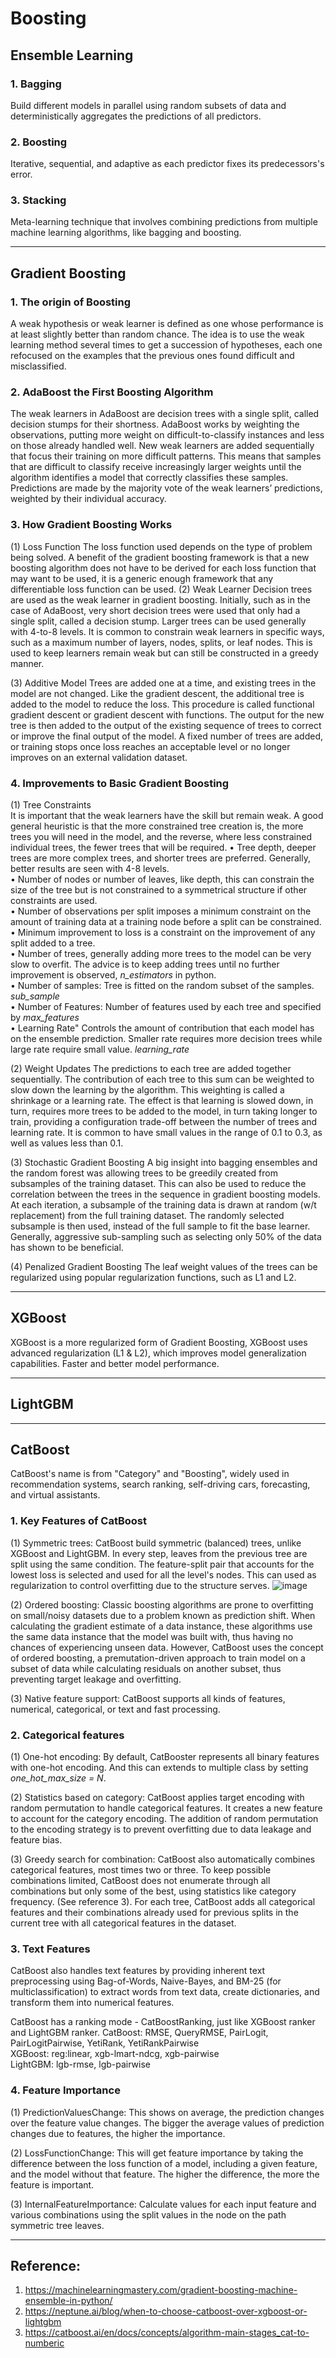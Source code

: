 # Boosting

## Ensemble Learning
### 1. Bagging 
Build different models in parallel using random subsets of data and deterministically aggregates the predictions of all predictors.

### 2. Boosting
Iterative, sequential, and adaptive as each predictor fixes its predecessors's error.

### 3. Stacking
Meta-learning technique that involves combining predictions from multiple machine learning algorithms, like bagging and boosting. 


***
## Gradient Boosting
### 1. The origin of Boosting
A weak hypothesis or weak learner is defined as one whose performance is at least slightly better than random chance. The idea is to use the weak learning method several times to get a succession of hypotheses, each one refocused on the examples that the previous ones found difficult and misclassified. 

### 2. AdaBoost the First Boosting Algorithm
The weak learners in AdaBoost are decision trees with a single split, called decision stumps for their shortness. AdaBoost works by weighting the observations, putting more weight on difficult-to-classify instances and less on those already handled well. New weak learners are added sequentially that focus their training on more difficult patterns. This means that samples that are difficult to classify receive increasingly larger weights until the algorithm identifies a model that correctly classifies these samples. 
Predictions are made by the majority vote of the weak learners’ predictions, weighted by their individual accuracy. 

### 3. How Gradient Boosting Works
(1) Loss Function
The loss function used depends on the type of problem being solved. A benefit of the gradient boosting framework is that a new boosting algorithm does not have to be derived for each loss function that may want to be used, it is a generic enough framework that any differentiable loss function can be used. 
(2) Weak Learner
Decision trees are used as the weak learner in gradient boosting. Initially, such as in the case of AdaBoost, very short decision trees were used that only had a single split, called a decision stump. Larger trees can be used generally with 4-to-8 levels. It is common to constrain weak learners in specific ways, such as a maximum number of layers, nodes, splits, or leaf nodes. This is used to keep learners remain weak but can still be constructed in a greedy manner.


(3) Additive Model
Trees are added one at a time, and existing trees in the model are not changed. Like the gradient descent, the additional tree is added to the model to reduce the loss. This procedure is called functional gradient descent or gradient descent with functions. The output for the new tree is then added to the output of the existing sequence of trees to correct or improve the final output of the model. A fixed number of trees are added, or training stops once loss reaches an acceptable level or no longer improves on an external validation dataset. 

### 4. Improvements to Basic Gradient Boosting
(1) Tree Constraints </br>
It is important that the weak learners have the skill but remain weak. A good general heuristic is that the more constrained tree creation is, the more trees you will need in the model, and the reverse, where less constrained individual trees, the fewer trees that will be required. 
•	Tree depth, deeper trees are more complex trees, and shorter trees are preferred. Generally, better results are seen with 4-8 levels. </br>
•	Number of nodes or number of leaves, like depth, this can constrain the size of the tree but is not constrained to a symmetrical structure if other constraints are used. </br>
•	Number of observations per split imposes a minimum constraint on the amount of training data at a training node before a split can be constrained.</br>
•	Minimum improvement to loss is a constraint on the improvement of any split added to a tree. </br>
•	Number of trees, generally adding more trees to the model can be very slow to overfit. The advice is to keep adding trees until no further improvement is observed, _n_estimators_ in python. </br>
• Number of samples: Tree is fitted on the random subset of the samples. _sub_sample_ </br>
• Number of Features: Number of features used by each tree and specified by _max_features_ </br>
• Learning Rate" Controls the amount of contribution that each model has on the ensemble prediction. Smaller rate requires more decision trees while large rate require small value. _learning_rate_ </br>

(2) Weight Updates
The predictions to each tree are added together sequentially. The contribution of each tree to this sum can be weighted to slow down the learning by the algorithm. This weighting is called a shrinkage or a learning rate. The effect is that learning is slowed down, in turn, requires more trees to be added to the model, in turn taking longer to train, providing a configuration trade-off between the number of trees and learning rate. 
It is common to have small values in the range of 0.1 to 0.3, as well as values less than 0.1. 


(3) Stochastic Gradient Boosting
A big insight into bagging ensembles and the random forest was allowing trees to be greedily created from subsamples of the training dataset. This can also be used to reduce the correlation between the trees in the sequence in gradient boosting models. 
At each iteration, a subsample of the training data is drawn at random (w/t replacement) from the full training dataset. The randomly selected subsample is then used, instead of the full sample to fit the base learner. 
Generally, aggressive sub-sampling such as selecting only 50% of the data has shown to be beneficial. 

(4) Penalized Gradient Boosting
The leaf weight values of the trees can be regularized using popular regularization functions, such as L1 and L2. 

***
## XGBoost
XGBoost is a more regularized form of Gradient Boosting, XGBoost uses advanced regularization (L1 & L2), which improves model generalization capabilities. Faster and better model performance.



***
## LightGBM


***
## CatBoost

CatBoost's name is from "Category" and "Boosting", widely used in recommendation systems, search ranking, self-driving cars, forecasting, and virtual assistants. 

### 1. Key Features of CatBoost
(1) Symmetric trees: CatBoost build symmetric (balanced) trees, unlike XGBoost and LightGBM. In every step, leaves from the previous tree are split using the same condition. The feature-split pair that accounts for the lowest loss is selected and used for all the level's nodes. This can used as regularization to control overfitting due to the structure serves. 
![image](https://user-images.githubusercontent.com/61474051/193871875-48296930-85d4-4379-b54a-f6713fad7abe.png)

(2) Ordered boosting: Classic boosting algorithms are prone to overfitting on small/noisy datasets due to a problem known as prediction shift. When calculating the gradient estimate of a data instance, these algorithms use the same data instance that the model was built with, thus having no chances of experiencing unseen data. However, CatBoost uses the concept of ordered boosting, a premutation-driven approach to train model on a subset of data while calculating residuals on another subset, thus preventing target leakage and overfitting. 

(3) Native feature support: CatBoost supports all kinds of features, numerical, categorical, or text and fast processing. 

### 2. Categorical features
(1) One-hot encoding: By default, CatBooster represents all binary features with one-hot encoding. And this can extends to multiple class by setting *one_hot_max_size = N*. 

(2) Statistics based on category: CatBoost applies target encoding with random permutation to handle categorical features. It creates a new feature to account for the category encoding. The addition of random permutation to the encoding strategy is to prevent overfitting due to data leakage and feature bias. 

(3) Greedy search for combination: CatBoost also automatically combines categorical features, most times two or three. To keep possible combinations limited, CatBoost does not enumerate through all combinations but only some of the best, using statistics like category frequency. (See reference 3). For each tree, CatBoost adds all categorical features and their combinations already used for previous splits in the current tree with all categorical features in the dataset. 


### 3. Text Features
CatBoost also handles text features by providing inherent text preprocessing using Bag-of-Words, Naive-Bayes, and BM-25 (for multiclassification) to extract words from text data, create dictionaries, and transform them into numerical features. 

CatBoost has a ranking mode - CatBoostRanking, just like XGBoost ranker and LightGBM ranker. 
CatBoost: RMSE, QueryRMSE, PairLogit, PairLogitPairwise, YetiRank, YetiRankPairwise </br>
XGBoost: reg:linear, xgb-lmart-ndcg, xgb-pairwise </br>
LightGBM: lgb-rmse, lgb-pairwise </br>

### 4. Feature Importance
(1) PredictionValuesChange: This shows on average, the prediction changes over the feature value changes. The bigger the average values of prediction changes due to features, the higher the importance. 

(2) LossFunctionChange: This will get feature importance by taking the difference between the loss function of a model, including a given feature, and the model without that feature. The higher the difference, the more the feature is important. 

(3) InternalFeatureImportance: Calculate values for each input feature and various combinations using the split values in the node on the path symmetric tree leaves. 




***
## Reference: 
1. https://machinelearningmastery.com/gradient-boosting-machine-ensemble-in-python/
2. https://neptune.ai/blog/when-to-choose-catboost-over-xgboost-or-lightgbm
3. https://catboost.ai/en/docs/concepts/algorithm-main-stages_cat-to-numberic
